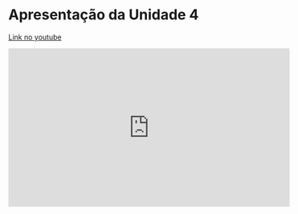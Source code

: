 # Apresentação  da Unidade 4

<a href="https://youtu.be/KIfXHiiiiGQ" target="_blank">Link no youtube</a>
<iframe width="560" height="315" src="https://www.youtube.com/embed/KIfXHiiiiGQ" title="YouTube video player" frameborder="0" allow="accelerometer; autoplay; clipboard-write; encrypted-media; gyroscope; picture-in-picture; web-share" allowfullscreen></iframe>
